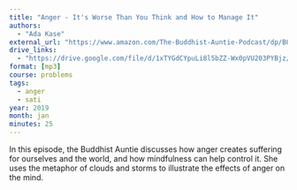 ```yaml
---
title: "Anger - It's Worse Than You Think and How to Manage It"
authors:
  - "Ada Kase"
external_url: "https://www.amazon.com/The-Buddhist-Auntie-Podcast/dp/B08JJQWDVG"
drive_links:
  - "https://drive.google.com/file/d/1xTYGdCYpuLi8l5bZZ-Wx0pVU203PYBjz/view?usp=sharing"
format: [mp3]
course: problems
tags:
  - anger
  - sati
year: 2019
month: jan
minutes: 25
---
```


In this episode, the Buddhist Auntie discusses how anger creates suffering for ourselves and the world, and how mindfulness can help control it. She uses the metaphor of clouds and storms to illustrate the effects of anger on the mind. 

